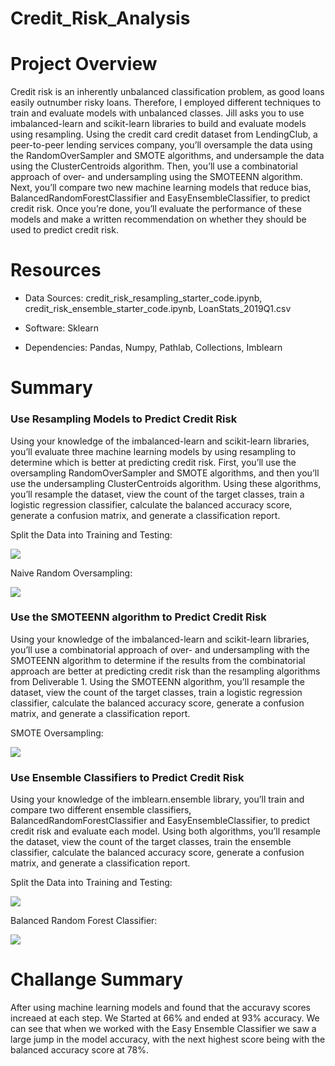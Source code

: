 # Credit_Risk_Analysis


<h1>Project Overview</h1>
Credit risk is an inherently unbalanced classification problem, as good loans easily outnumber risky loans. Therefore, I employed different techniques to train and evaluate models with unbalanced classes. Jill asks you to use imbalanced-learn and scikit-learn libraries to build and evaluate models using resampling.
Using the credit card credit dataset from LendingClub, a peer-to-peer lending services company, you’ll oversample the data using the RandomOverSampler and SMOTE algorithms, and undersample the data using the ClusterCentroids algorithm. Then, you’ll use a combinatorial approach of over- and undersampling using the SMOTEENN algorithm. Next, you’ll compare two new machine learning models that reduce bias, BalancedRandomForestClassifier and EasyEnsembleClassifier, to predict credit risk. Once you’re done, you’ll evaluate the performance of these models and make a written recommendation on whether they should be used to predict credit risk.
<h1>Resources</h1>

- Data Sources: credit_risk_resampling_starter_code.ipynb, credit_risk_ensemble_starter_code.ipynb, LoanStats_2019Q1.csv

- Software: Sklearn

- Dependencies: Pandas, Numpy, Pathlab, Collections, Imblearn
<body>
<h1>Summary</h1>

<h3> Use Resampling Models to Predict Credit Risk</h3>
<p>Using your knowledge of the imbalanced-learn and scikit-learn libraries, you’ll evaluate three machine learning models by using resampling to determine which is better at predicting credit risk. First, you’ll use the oversampling RandomOverSampler and SMOTE algorithms, and then you’ll use the undersampling ClusterCentroids algorithm. Using these algorithms, you’ll resample the dataset, view the count of the target classes, train a logistic regression classifier, calculate the balanced accuracy score, generate a confusion matrix, and generate a classification report.</p>

Split the Data into Training and Testing:
  
<img src="https://github.com/kellynichols99/Credit_Risk_Analysis/blob/main/Resources/Split%20the%20Data%20into%20Training%20and%20Testing%20-%20D1.png">

Naive Random Oversampling:
  
<img src="https://github.com/kellynichols99/Credit_Risk_Analysis/blob/main/Resources/Naive%20Random%20Oversampling%20-D1.png">
  
<h3>Use the SMOTEENN algorithm to Predict Credit Risk</h3>
  
<p>Using your knowledge of the imbalanced-learn and scikit-learn libraries, you’ll use a combinatorial approach of over- and undersampling with the SMOTEENN algorithm to determine if the results from the combinatorial approach are better at predicting credit risk than the resampling algorithms from Deliverable 1. Using the SMOTEENN algorithm, you’ll resample the dataset, view the count of the target classes, train a logistic regression classifier, calculate the balanced accuracy score, generate a confusion matrix, and generate a classification report.</p>

SMOTE Oversampling:
  
<img src="https://github.com/kellynichols99/Credit_Risk_Analysis/blob/main/Resources/SMOTE%20Oversampling%20-%20D1.png">
  

<h3>Use Ensemble Classifiers to Predict Credit Risk</h3>
  
<p>Using your knowledge of the imblearn.ensemble library, you’ll train and compare two different ensemble classifiers, BalancedRandomForestClassifier and EasyEnsembleClassifier, to predict credit risk and evaluate each model. Using both algorithms, you’ll resample the dataset, view the count of the target classes, train the ensemble classifier, calculate the balanced accuracy score, generate a confusion matrix, and generate a classification report.</p>

Split the Data into Training and Testing:

<img src="https://github.com/kellynichols99/Credit_Risk_Analysis/blob/main/Resources/Split%20the%20Data%20into%20Training%20and%20Testing-D2.png">
  
Balanced Random Forest Classifier:
  
<img src="https://github.com/kellynichols99/Credit_Risk_Analysis/blob/main/Resources/Balanced%20Random%20Forest%20Classifier-D2.png">
  
<h1>Challange Summary</h1>
After using machine learning models and found that the accuravy scores increaed at each step. We Started at 66% and ended at 93% accuracy. We can see that when we worked with the Easy Ensemble Classifier we saw a large jump in the model accuracy, with the next highest score being with the balanced accuracy score at 78%. 


